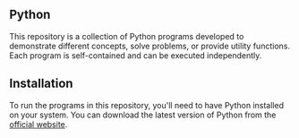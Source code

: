 ## Python

This repository is a collection of Python programs developed to demonstrate different concepts, solve problems, or provide utility functions. Each program is self-contained and can be executed independently.

## Installation

To run the programs in this repository, you'll need to have Python installed on your system. You can download the latest version of Python from the [official website](https://www.python.org/).
